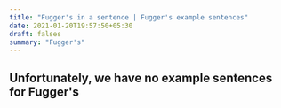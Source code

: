 ```yaml
---
title: "Fugger's in a sentence | Fugger's example sentences"
date: 2021-01-20T19:57:50+05:30
draft: falses
summary: "Fugger's"
---
```

## Unfortunately, we have no example sentences for Fugger's                 
